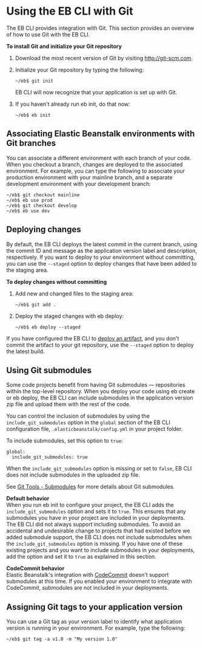 # Using the EB CLI with Git<a name="eb3-cli-git"></a>

The EB CLI provides integration with Git\. This section provides an overview of how to use Git with the EB CLI\.

**To install Git and initialize your Git repository**

1. Download the most recent version of Git by visiting [http://git\-scm\.com](http://git-scm.com)\.

1. Initialize your Git repository by typing the following:

   ```
   ~/eb$ git init
   ```

   EB CLI will now recognize that your application is set up with Git\.

1. If you haven't already run eb init, do that now: 

   ```
   ~/eb$ eb init
   ```

## Associating Elastic Beanstalk environments with Git branches<a name="eb3-cli-git.branches"></a>

You can associate a different environment with each branch of your code\. When you checkout a branch, changes are deployed to the associated environment\. For example, you can type the following to associate your production environment with your mainline branch, and a separate development environment with your development branch:

```
~/eb$ git checkout mainline
~/eb$ eb use prod
~/eb$ git checkout develop
~/eb$ eb use dev
```

## Deploying changes<a name="eb3-cli-git.deploy"></a>

By default, the EB CLI deploys the latest commit in the current branch, using the commit ID and message as the application version label and description, respectively\. If you want to deploy to your environment without committing, you can use the `--staged` option to deploy changes that have been added to the staging area\.

**To deploy changes without committing**

1. Add new and changed files to the staging area:

   ```
   ~/eb$ git add .
   ```

1. Deploy the staged changes with eb deploy:

   ```
   ~/eb$ eb deploy --staged
   ```

If you have configured the EB CLI to [deploy an artifact](eb-cli3-configuration.md#eb-cli3-artifact), and you don't commit the artifact to your git repository, use the `--staged` option to deploy the latest build\.

## Using Git submodules<a name="eb3-cli-git.submodules"></a>

Some code projects benefit from having Git submodules — repositories within the top\-level repository\. When you deploy your code using eb create or eb deploy, the EB CLI can include submodules in the application version zip file and upload them with the rest of the code\.

You can control the inclusion of submodules by using the `include_git_submodules` option in the `global` section of the EB CLI configuration file, `.elasticbeanstalk/config.yml` in your project folder\.

To include submodules, set this option to `true`:

```
global:
  include_git_submodules: true
```

When the `include_git_submodules` option is missing or set to `false`, EB CLI does not include submodules in the uploaded zip file\.

See [Git Tools \- Submodules](https://git-scm.com/book/en/v2/Git-Tools-Submodules) for more details about Git submodules\.

**Default behavior**  
When you run eb init to configure your project, the EB CLI adds the `include_git_submodules` option and sets it to `true`\. This ensures that any submodules you have in your project are included in your deployments\.  
The EB CLI did not always support including submodules\. To avoid an accidental and undesirable change to projects that had existed before we added submodule support, the EB CLI does not include submodules when the `include_git_submodules` option is missing\. If you have one of these existing projects and you want to include submodules in your deployments, add the option and set it to `true` as explained in this section\.

**CodeCommit behavior**  
Elastic Beanstalk's integration with [CodeCommit](eb-cli-codecommit.md) doesn't support submodules at this time\. If you enabled your environment to integrate with CodeCommit, submodules are not included in your deployments\.

## Assigning Git tags to your application version<a name="eb3-cli-git.tags"></a>

You can use a Git tag as your version label to identify what application version is running in your environment\. For example, type the following:

```
~/eb$ git tag -a v1.0 -m "My version 1.0"
```